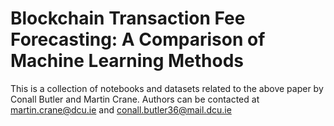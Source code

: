 # Blockchain Transaction Fee Forecasting: A Comparison of Machine Learning Methods

This is a collection of notebooks and datasets related to the above paper by Conall Butler and Martin Crane. Authors can be contacted at martin.crane@dcu.ie and conall.butler36@mail.dcu.ie



